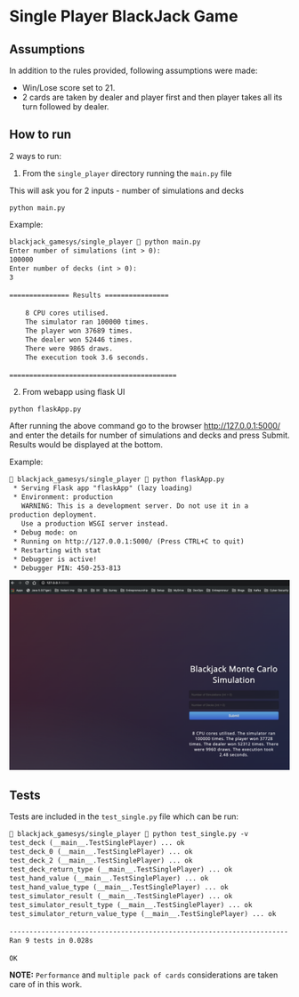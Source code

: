 # Single Player BlackJack Game

## Assumptions

In addition to the rules provided, following assumptions were made:

- Win/Lose score set to 21.
- 2 cards are taken by dealer and player first and then player takes all its turn followed by dealer.

## How to run

2 ways to run:

1. From the `single_player` directory running the `main.py` file

This will ask you for 2 inputs - number of simulations and decks

```shell
python main.py
```

Example:

```shell
blackjack_gamesys/single_player  python main.py
Enter number of simulations (int > 0): 
100000
Enter number of decks (int > 0): 
3

=============== Results ================

    8 CPU cores utilised.
    The simulator ran 100000 times.
    The player won 37689 times.
    The dealer won 52446 times.
    There were 9865 draws.
    The execution took 3.6 seconds.
    
==========================================
```

2. From webapp using flask UI

```shell
python flaskApp.py
```

After running the above command go to the browser http://127.0.0.1:5000/ and enter the details for number of simulations and decks and press Submit. Results would be displayed at the bottom.

Example:

```shell
 blackjack_gamesys/single_player  python flaskApp.py             
 * Serving Flask app "flaskApp" (lazy loading)
 * Environment: production
   WARNING: This is a development server. Do not use it in a production deployment.
   Use a production WSGI server instead.
 * Debug mode: on
 * Running on http://127.0.0.1:5000/ (Press CTRL+C to quit)
 * Restarting with stat
 * Debugger is active!
 * Debugger PIN: 450-253-813

```

![Flask Screenshot](flask_screenshot.png)

## Tests

Tests are included in the `test_single.py` file which can be run:

```shell
 blackjack_gamesys/single_player  python test_single.py -v
test_deck (__main__.TestSinglePlayer) ... ok
test_deck_0 (__main__.TestSinglePlayer) ... ok
test_deck_2 (__main__.TestSinglePlayer) ... ok
test_deck_return_type (__main__.TestSinglePlayer) ... ok
test_hand_value (__main__.TestSinglePlayer) ... ok
test_hand_value_type (__main__.TestSinglePlayer) ... ok
test_simulator_result (__main__.TestSinglePlayer) ... ok
test_simulator_result_type (__main__.TestSinglePlayer) ... ok
test_simulator_return_value_type (__main__.TestSinglePlayer) ... ok

----------------------------------------------------------------------
Ran 9 tests in 0.028s

OK
```

**NOTE:** `Performance` and `multiple pack of cards` considerations are taken care of in this work.
